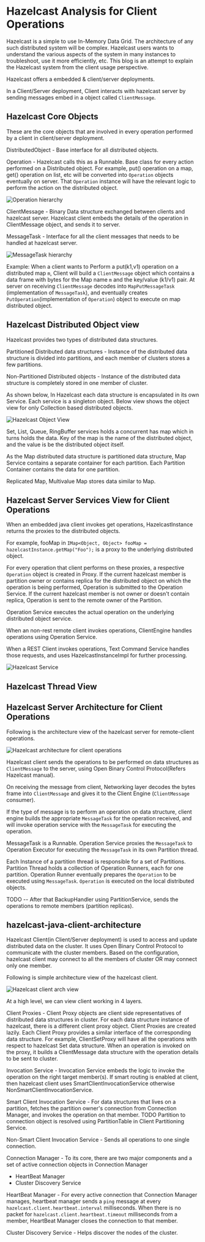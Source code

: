 # Hazelcast Analysis for Client Operations
Hazelcast is a simple to use In-Memory Data Grid. The architecture of any such distributed system will be complex. Hazelcast users wants to understand the various aspects of the system in many instances to troubleshoot, use it more efficiently, etc.
This blog is an attempt to explain the Hazelcast system from the client usage perspective.

Hazelcast offers a embedded & client/server deployments.

In a Client/Server deployment, Client interacts with hazelcast server by sending messages embed in a object called `ClientMessage`.

## Hazelcast Core Objects
These are the core objects that are involved in every operation performed by a client in client/server deployment.

DistributedObject - Base interface for all distributed objects.

Operation - Hazelcast calls this as a Runnable. Base class for every action performed on a Distributed object. For example, put() operation on a map, get() operation on list, etc will be converted into `Operation` objects eventually on server. That `Operation` instance will have the relevant logic to perform the action on the distributed object.

![Operation hierarchy](operation-hierarchy.png)

ClientMessage - Binary Data structure exchanged between  clients and hazelcast server.
Hazelcast client embeds the details of the operation in ClientMessage object, and sends it to server.

MessageTask - Interface for all the client messages that needs to be handled at hazelcast server. 

![MessageTask hierarchy](message-task-hierarchy.png)

Example: When a client wants to  Perform a put(k1,v1) operation on a distributed map `m`, Client will build a `ClientMessage` object which contains a data frame with bytes for the Map name `m` and the key/value (k1/v1) pair. At server on receiving  `ClientMessage` decodes into `MapPutMessageTask` (implementation of `MessageTask`), and eventually creates `PutOperation`(implementation of `Operation`) object to execute on map distributed object.


## Hazelcast Distributed Object view

Hazelcast provides two types of distributed data structures. 

Partitioned Distributed data structures - Instance of the distributed data structure is divided into partitions, and each member of clusters stores a few partitions.

Non-Partitioned Distributed objects - Instance of the distributed data structure is completely stored in one member of cluster.

As shown below, In Hazelcast each data structure is encapsulated in its own Service. Each service is a singleton object. Below view shows the object view for only Collection based distributed objects. 

![Hazelcast Object View](hazelcast_object_view.png)

Set, List, Queue, RingBuffer services holds a concurrent has map which in turns holds the data. Key of the map is the name of the distributed object, and the value is be the distributed object itself.

As the Map distributed data structure is partitioned data structure, Map Service contains a separate container for each partition. Each Partition Container contains the data for one partition. 

Replicated Map, Multivalue Map stores data similar to Map.


## Hazelcast Server Services View for Client Operations

When an embedded java client invokes get operations, HazelcastInstance returns the  proxies to the distributed objects. 

For example, fooMap in `IMap<Object, Object> fooMap = hazelcastInstance.getMap("Foo");` 
is a  proxy to the underlying distributed object.

For every operation that client performs on these proxies, a respective `Operation` object is created in Proxy. If the current hazelcast member is partition owner or contains replica for the distributed object on which the operation is being performed, Operation is submitted to the Operation Service. If the current hazelcast member is not owner  or doesn't contain replica, Operation is sent to the remote owner of the Partition.

Operation Service executes the actual operation on the underlying distributed object service.

When an non-rest remote client invokes operations,  ClientEngine handles operations using Operation Service.

When a REST Client invokes operations, Text Command Service handles those requests, and uses HazelcastInstanceImpl for further processing.

![Hazelcast Service](hazelcast_service_view.png)


## Hazelcast Thread View



## Hazelcast Server Architecture for Client Operations
 
Following is the architecture view of the hazelcast server for remote-client operations.

![Hazelcast architecture for client operations](hazelcast_arch_flow_client_operations.png)

Hazelcast client sends the operations to be performed on data structures as `ClientMessage` to the server, using Open Binary Control Protocol(Refers Hazelcast manual).

On receiving the message from client, Networking layer decodes the bytes frame into `ClientMessage` and gives it to the Client Engine (`ClientMessage` consumer).

If the type of message is to perform an operation on data structure, client engine builds the appropriate `MessageTask` for the operation received, and will invoke operation service with the `MessageTask` for executing the operation.

MessageTask is a Runnable. Operation Service proxies the `MessageTask` to Operation Executor for executing the `MessageTask` in its own Partition thread.

Each Instance of a partition thread is responsible for a set of Partitions. Partition Thread holds a collection of Operation Runners, each for one partition. Operation Runner  eventually prepares the `Operation` to be executed using `MessageTask`. `Operation` is executed on the local distributed objects. 

TODO -- After that BackupHandler using PartitionService, sends the operations to remote members (partition replicas).

## hazelcast-java-client-architecture

Hazelcast Client(in Client/Server deployment) is used to access and update distributed data on the cluster. It uses Open Binary Control Protocol to communicate with the cluster members. Based on the configuration, hazelcast client may connect to all the members of cluster OR may connect only one member. 

Following is simple architecture view of the hazelcast client.

![Hazelcast client arch view](Hazelcast_client_arch.png)

At a high level, we can view client working in 4 layers.

Client Proxies - Client Proxy objects are client side representatives of distributed data structures in cluster. For each data structure instance of hazelcast, there is a different client proxy object. Client Proxies are created lazily. Each Client Proxy provides a similar interface of the corresponding data structure. For example, ClientSetProxy will have all the operations with respect to hazelcast Set data structure. When an operation is invoked on the proxy, it builds a ClientMessage data structure with the operation details to be sent to cluster.

Invocation Service - Invocation Service embeds the logic to invoke the operation on the right target member(s).	 If smart routing is enabled at client, then hazelcast  client uses SmartClientInvocationService otherwise NonSmartClientInvocationService.

Smart Client Invocation Service - For data structures that lives on a partition, fetches the  partition owner's connection from Connection  Manager, and invokes the operation on that member. TODO Partition to connection object is resolved using  PartitionTable in Client Partitioning Service.

Non-Smart Client Invocation Service - Sends all operations to one single connection. 

Connection Manager - To its core,  there are two major components and a set of active connection objects in Connection Manager

- HeartBeat Manager
- Cluster Discovery Service

HeartBeat Manager - For every active connection that Connection Manager manages, heartbeat manager sends a `ping` message at every `hazelcast.client.heartbeat.interval` milliseconds. When there is no packet  for `hazelcast.client.heartbeat.timeout` milliseconds from a member, HeartBeat Manager closes the connection to that member.

Cluster Discovery Service - Helps discover the nodes of the cluster. 
